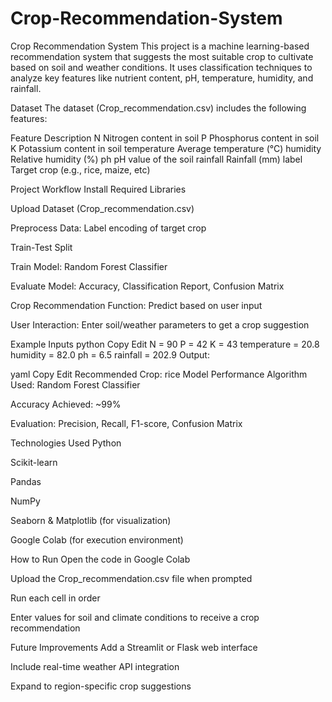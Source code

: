 # Crop-Recommendation-System
Crop Recommendation System
This project is a machine learning-based recommendation system that suggests the most suitable crop to cultivate based on soil and weather conditions. It uses classification techniques to analyze key features like nutrient content, pH, temperature, humidity, and rainfall.

Dataset
The dataset (Crop_recommendation.csv) includes the following features:

Feature	Description
N	Nitrogen content in soil
P	Phosphorus content in soil
K	Potassium content in soil
temperature	Average temperature (°C)
humidity	Relative humidity (%)
ph	pH value of the soil
rainfall	Rainfall (mm)
label	Target crop (e.g., rice, maize, etc)

Project Workflow
Install Required Libraries

Upload Dataset (Crop_recommendation.csv)

Preprocess Data: Label encoding of target crop

Train-Test Split

Train Model: Random Forest Classifier

Evaluate Model: Accuracy, Classification Report, Confusion Matrix

Crop Recommendation Function: Predict based on user input

User Interaction: Enter soil/weather parameters to get a crop suggestion

Example Inputs
python
Copy
Edit
N = 90
P = 42
K = 43
temperature = 20.8
humidity = 82.0
ph = 6.5
rainfall = 202.9
Output:

yaml
Copy
Edit
Recommended Crop: rice
Model Performance
Algorithm Used: Random Forest Classifier

Accuracy Achieved: ~99%

Evaluation: Precision, Recall, F1-score, Confusion Matrix

Technologies Used
Python

Scikit-learn

Pandas

NumPy

Seaborn & Matplotlib (for visualization)

Google Colab (for execution environment)

How to Run
Open the code in Google Colab

Upload the Crop_recommendation.csv file when prompted

Run each cell in order

Enter values for soil and climate conditions to receive a crop recommendation

Future Improvements
Add a Streamlit or Flask web interface

Include real-time weather API integration

Expand to region-specific crop suggestions
